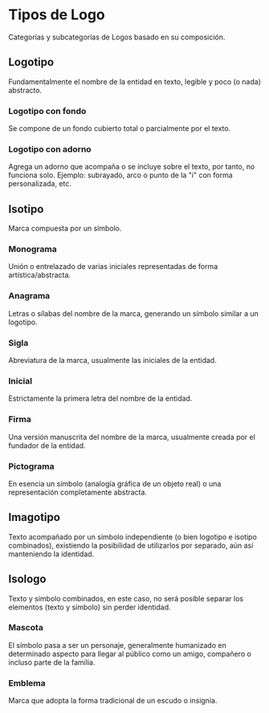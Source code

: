 # Tipos de Logo

Categorías y subcategorías de Logos basado en su composición.

## Logotipo

Fundamentalmente el nombre de la entidad en texto, legible y poco (o nada) abstracto.

### Logotipo con fondo

Se compone de un fondo cubierto total o parcialmente por el texto.

### Logotipo con adorno

Agrega un adorno que acompaña o se incluye sobre el texto, por tanto, no funciona solo. Ejemplo: subrayado, arco o punto de la "i" con forma personalizada, etc.

## Isotipo

Marca compuesta por un símbolo.

### Monograma

Unión o entrelazado de varias iniciales representadas de forma artística/abstracta.

### Anagrama

Letras o sílabas del nombre de la marca, generando un símbolo similar a un logotipo.

### Sigla

Abreviatura de la marca, usualmente las iniciales de la entidad.

### Inicial

Estrictamente la primera letra del nombre de la entidad.

### Firma

Una versión manuscrita del nombre de la marca, usualmente creada por el fundador de la entidad.

### Pictograma

En esencia un símbolo (analogía gráfica de un objeto real) o una representación completamente abstracta.

## Imagotipo

Texto acompañado por un símbolo independiente (o bien logotipo e isotipo combinados), existiendo la posibilidad de utilizarlos por separado, aún así manteniendo la identidad.

## Isologo

Texto y símbolo combinados, en este caso, no será posible separar los elementos (texto y símbolo) sin perder identidad.

### Mascota

El símbolo pasa a ser un personaje, generalmente humanizado en determinado aspecto para llegar al público como un amigo, compañero o incluso parte de la familia.

### Emblema

Marca que adopta la forma tradicional de un escudo o insignia.
